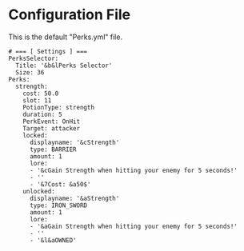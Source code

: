 # Configuration File

This is the default "Perks.yml" file.

    # === [ Settings ] ===
    PerksSelector:
      Title: '&b&lPerks Selector'
      Size: 36
    Perks:
      strength:
        cost: 50.0
        slot: 11
        PotionType: strength
        duration: 5
        PerkEvent: OnHit
        Target: attacker
        locked:
          displayname: '&cStrength'
          type: BARRIER
          amount: 1
          lore:
          - '&cGain Strength when hitting your enemy for 5 seconds!'
          - ''
          - '&7Cost: &a50$'
        unlocked:
          displayname: '&aStrength'
          type: IRON_SWORD
          amount: 1
          lore:
          - '&aGain Strength when hitting your enemy for 5 seconds!'
          - ''
          - '&l&aOWNED'
    
